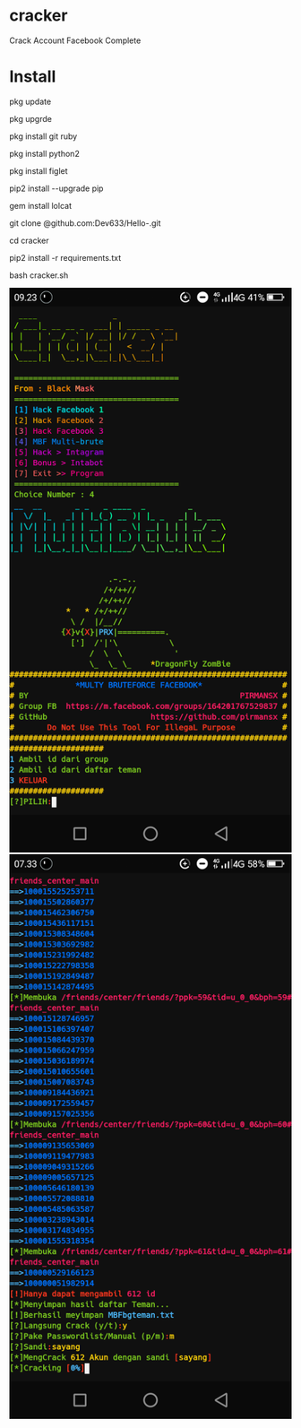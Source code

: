 # cracker

Crack Account Facebook Complete

# Install
pkg update

pkg upgrde

pkg install git ruby

pkg install python2

pkg install figlet

pip2 install --upgrade pip

gem install lolcat

git clone @github.com:Dev633/Hello-.git

cd cracker

pip2 install -r requirements.txt

bash cracker.sh


<img src="Cracker.png">

<img src="Crack.png">
